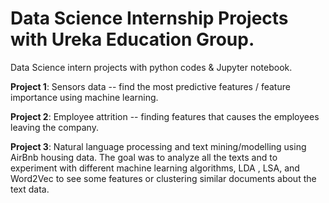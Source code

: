 # Data Science Internship Projects with Ureka Education Group.

Data Science intern projects with python codes & Jupyter notebook.

**Project 1**: Sensors data -- find the most predictive features / feature importance using machine learning.

**Project 2**: Employee attrition -- finding features that causes the employees leaving the company.

**Project 3**: Natural language processing and text mining/modelling using AirBnb housing data. The goal was to analyze all the texts and to experiment with different machine learning algorithms, LDA , LSA, and Word2Vec to see some features or clustering similar documents about the text data.
